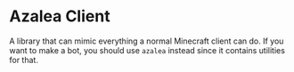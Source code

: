 # Azalea Client

A library that can mimic everything a normal Minecraft client can do. If you want to make a bot, you should use `azalea` instead since it contains utilities for that.
